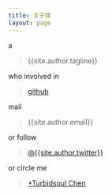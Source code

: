 ```yaml
---
title: 关于我
layout: page
---
```


a

> {{site.author.tagline}}

who involved in

> [github](https://github.com/{{site.author.github}})

mail

> {{site.author.email}}

or follow

> [@{{site.author.twitter}}](https://twitter.com/{{site.author.twitter}})

or circle me
> [+Turbidsoul Chen](http://gplus.to/{{site.author.plus}})
